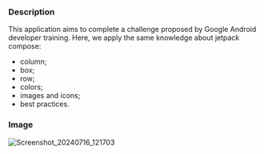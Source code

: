 ### Description
This application aims to complete a challenge proposed by Google Android developer training.
Here, we apply the same knowledge about jetpack compose: 
* column; 
* box;
* row;
* colors;
* images and icons;
* best practices.

### Image
![Screenshot_20240716_121703](https://github.com/user-attachments/assets/97b1abf5-432d-403f-bdeb-f5347e6a3ed9)

